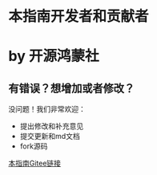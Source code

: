 # 本指南开发者和贡献者

# by 开源鸿蒙社

## 有错误？想增加或者修改？

没问题！我们非常欢迎：
- 提出修改和补充意见
- 提交更新和md文档
- fork源码

[本指南Gitee链接](https://gitee.com/TSGU-OSC/website/tree/develop/)
